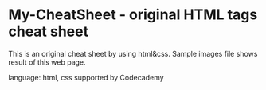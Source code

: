 # My-CheatSheet - original HTML tags cheat sheet
This is an original cheat sheet by using html&css.
Sample images file shows result of this web page. 

language: html, css
supported by Codecademy
